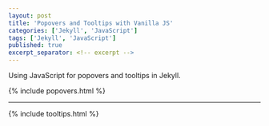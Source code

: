 ```yaml
---
layout: post
title: 'Popovers and Tooltips with Vanilla JS'
categories: ['Jekyll', 'JavaScript']
tags: ['Jekyll', 'JavaScript']
published: true
excerpt_separator: <!-- excerpt -->
---
```


Using JavaScript for popovers and tooltips in Jekyll.

<!-- excerpt -->

{% include popovers.html %}

---

{% include tooltips.html %}

